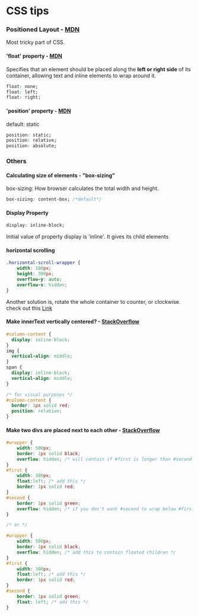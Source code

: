 CSS tips
==========

### Positioned Layout - [MDN](https://developer.mozilla.org/en-US/docs/Web/CSS/CSS_Positioning)
Most tricky part of CSS.

#### 'float' property - [MDN](https://developer.mozilla.org/en-US/docs/Web/CSS/float)
Specifies that an element should be placed along the **left or right side** of its container,
allowing text and inline elements to wrap around it.
```css
float: none;
float: left;
float: right;
```

#### 'position' property - [MDN](https://developer.mozilla.org/en-US/docs/Web/CSS/position)
default: static
```css
position: static;
position: relative;
position: absolute;
```



### Others
#### Calculating size of elements - "box-sizing"
box-sizing: How browser calculates the total width and height.
```css
box-sizing: content-box; /*default*/
```
#### Display Property
```css 
display: inline-block;
```
Initial value of property display is 'inline'. It gives its child elements 
#### horizontal scrolling
```css 
.horizontal-scroll-wrapper {
    width: 100px;
    height: 300px;
    overflow-y: auto;
    overflow-x: hidden;
}
```
Another solution is, rotate the whole container to counter, or clockwise.
check out this [Link](http://css-tricks.com/pure-css-horizontal-scrolling)

#### Make innerText vertically centered? - [StackOverflow](https://stackoverflow.com/questions/9249359/is-it-possible-to-vertically-align-text-within-a-div)
```css 
#column-content {
  display: inline-block;
}
img {
  vertical-align: middle;
}
span {
  display: inline-block;
  vertical-align: middle;
}

/* for visual purposes */
#column-content {
  border: 1px solid red;
  position: relative;
}
```

#### Make two divs are placed next to each other - [StackOverflow](https://stackoverflow.com/questions/5803023/how-to-place-two-divs-next-to-each-other)
```css
#wrapper {
    width: 500px;
    border: 1px solid black;
    overflow: hidden; /* will contain if #first is longer than #second */
}
#first {
    width: 300px;
    float:left; /* add this */
    border: 1px solid red;
}
#second {
    border: 1px solid green;
    overflow: hidden; /* if you don't want #second to wrap below #first */
}

/* or */ 

#wrapper {
    width: 500px;
    border: 1px solid black;
    overflow: hidden; /* add this to contain floated children */
}
#first {
    width: 300px;
    float:left; /* add this */
    border: 1px solid red;
}
#second {
    border: 1px solid green;
    float: left; /* add this */
}
```

